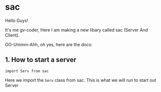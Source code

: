 # sac

Hello Guys!

It's me gv-coder,
Here I am making a new libary called sac (Server And Client).

OO-Ummm-Ahh, oh yes, here are the docs: 
## 1. How to start a server
`import Serv from sac`

Here we import the `Serv` class from sac.
This is what we will run to start out Server